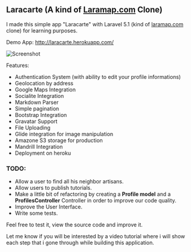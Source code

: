 ## Laracarte (A kind of [Laramap.com](http://laramap.com) Clone)

I made this simple app "Laracarte" with Laravel 5.1 (kind of [laramap.com](https://laramap.com) clone) for learning purposes.

Demo App: http://laracarte.herokuapp.com/

![Screenshot](https://raw.githubusercontent.com/mercuryseries/laracarte/master/public/img/screenshot.png)

Features:

- Authentication System (with ability to edit your profile informations)
- Geolocation by address
- Google Maps Integration
- Socialite Integration
- Markdown Parser
- Simple pagination
- Bootstrap Integration
- Gravatar Support
- File Uploading
- Glide integration for image manipulation
- Amazone S3 storage for production
- Mandrill Integration
- Deployment on heroku


### TODO:

- Allow a user to find all his neighbor artisans.
- Allow users to publish tutorials.
- Make a little bit of refactoring by creating a **Profile model** and a **ProfilesController** Controller in order to improve our code quality.
- Improve the User Interface.
- Write some tests.

Feel free to test it, view the source code and improve it.

Let me know if you will be interested by a video tutorial where i will show each step that i gone through while building this application.
